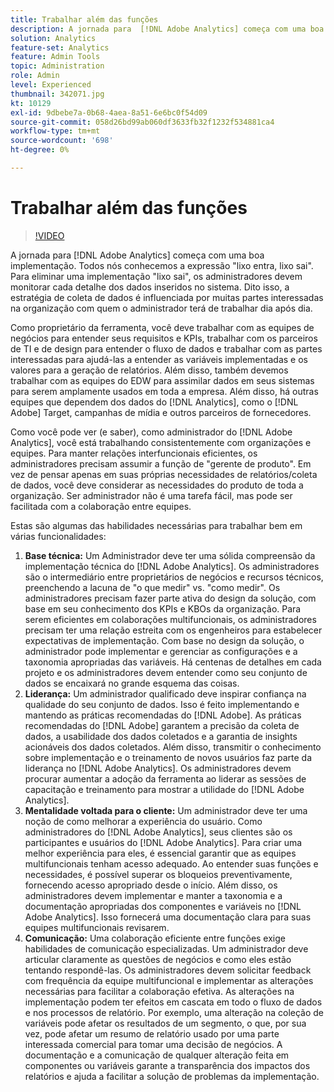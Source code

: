 ```yaml
---
title: Trabalhar além das funções
description: A jornada para  [!DNL Adobe Analytics] começa com uma boa implementação. Todos nós conhecemos a expressão "lixo entra, lixo sai". Para eliminar uma implementação "lixo sai", os administradores devem monitorar cada detalhe dos dados inseridos no sistema. Dito isso, a estratégia de coleta de dados é influenciada por muitas partes interessadas na organização com quem o administrador terá de trabalhar dia após dia.
solution: Analytics
feature-set: Analytics
feature: Admin Tools
topic: Administration
role: Admin
level: Experienced
thumbnail: 342071.jpg
kt: 10129
exl-id: 9dbebe7a-0b68-4aea-8a51-6e6bc0f54d09
source-git-commit: 058d26bd99ab060df3633fb32f1232f534881ca4
workflow-type: tm+mt
source-wordcount: '698'
ht-degree: 0%

---
```


# Trabalhar além das funções

>[!VIDEO](https://video.tv.adobe.com/v/345456/?quality=12&learn=on&captions=por_br)

A jornada para [!DNL Adobe Analytics] começa com uma boa implementação. Todos nós conhecemos a expressão &quot;lixo entra, lixo sai&quot;. Para eliminar uma implementação &quot;lixo sai&quot;, os administradores devem monitorar cada detalhe dos dados inseridos no sistema. Dito isso, a estratégia de coleta de dados é influenciada por muitas partes interessadas na organização com quem o administrador terá de trabalhar dia após dia.

Como proprietário da ferramenta, você deve trabalhar com as equipes de negócios para entender seus requisitos e KPIs, trabalhar com os parceiros de TI e de design para entender o fluxo de dados e trabalhar com as partes interessadas para ajudá-las a entender as variáveis implementadas e os valores para a geração de relatórios. Além disso, também devemos trabalhar com as equipes do EDW para assimilar dados em seus sistemas para serem amplamente usados em toda a empresa. Além disso, há outras equipes que dependem dos dados do [!DNL Analytics], como o [!DNL Adobe] Target, campanhas de mídia e outros parceiros de fornecedores.

Como você pode ver (e saber), como administrador do [!DNL Adobe Analytics], você está trabalhando consistentemente com organizações e equipes. Para manter relações interfuncionais eficientes, os administradores precisam assumir a função de &quot;gerente de produto&quot;. Em vez de pensar apenas em suas próprias necessidades de relatórios/coleta de dados, você deve considerar as necessidades do produto de toda a organização. Ser administrador não é uma tarefa fácil, mas pode ser facilitada com a colaboração entre equipes.

Estas são algumas das habilidades necessárias para trabalhar bem em várias funcionalidades:

1. **Base técnica:** Um Administrador deve ter uma sólida compreensão da implementação técnica do [!DNL Adobe Analytics]. Os administradores são o intermediário entre proprietários de negócios e recursos técnicos, preenchendo a lacuna de &quot;o que medir&quot; vs. &quot;como medir&quot;. Os administradores precisam fazer parte ativa do design da solução, com base em seu conhecimento dos KPIs e KBOs da organização. Para serem eficientes em colaborações multifuncionais, os administradores precisam ter uma relação estreita com os engenheiros para estabelecer expectativas de implementação. Com base no design da solução, o administrador pode implementar e gerenciar as configurações e a taxonomia apropriadas das variáveis. Há centenas de detalhes em cada projeto e os administradores devem entender como seu conjunto de dados se encaixará no grande esquema das coisas.
1. **Liderança:** Um administrador qualificado deve inspirar confiança na qualidade do seu conjunto de dados. Isso é feito implementando e mantendo as práticas recomendadas do [!DNL Adobe]. As práticas recomendadas do [!DNL Adobe] garantem a precisão da coleta de dados, a usabilidade dos dados coletados e a garantia de insights acionáveis dos dados coletados. Além disso, transmitir o conhecimento sobre implementação e o treinamento de novos usuários faz parte da liderança no [!DNL Adobe Analytics]. Os administradores devem procurar aumentar a adoção da ferramenta ao liderar as sessões de capacitação e treinamento para mostrar a utilidade do [!DNL Adobe Analytics].
1. **Mentalidade voltada para o cliente:** Um administrador deve ter uma noção de como melhorar a experiência do usuário. Como administradores do [!DNL Adobe Analytics], seus clientes são os participantes e usuários do [!DNL Adobe Analytics]. Para criar uma melhor experiência para eles, é essencial garantir que as equipes multifuncionais tenham acesso adequado.  Ao entender suas funções e necessidades, é possível superar os bloqueios preventivamente, fornecendo acesso apropriado desde o início. Além disso, os administradores devem implementar e manter a taxonomia e a documentação apropriadas dos componentes e variáveis no [!DNL Adobe Analytics]. Isso fornecerá uma documentação clara para suas equipes multifuncionais revisarem.
1. **Comunicação:** Uma colaboração eficiente entre funções exige habilidades de comunicação especializadas. Um administrador deve articular claramente as questões de negócios e como eles estão tentando respondê-las. Os administradores devem solicitar feedback com frequência da equipe multifuncional e implementar as alterações necessárias para facilitar a colaboração efetiva. As alterações na implementação podem ter efeitos em cascata em todo o fluxo de dados e nos processos de relatório. Por exemplo, uma alteração na coleção de variáveis pode afetar os resultados de um segmento, o que, por sua vez, pode afetar um resumo de relatório usado por uma parte interessada comercial para tomar uma decisão de negócios. A documentação e a comunicação de qualquer alteração feita em componentes ou variáveis garante a transparência dos impactos dos relatórios e ajuda a facilitar a solução de problemas da implementação.
